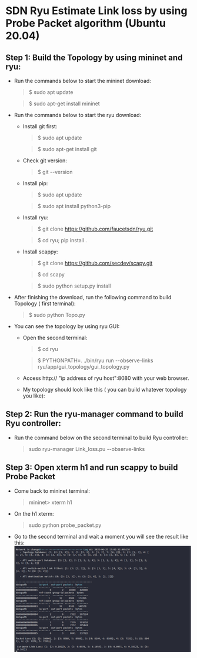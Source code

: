 # SDN Ryu Estimate Link loss by using Probe Packet algorithm (Ubuntu 20.04)

## Step 1: Build the Topology by using mininet and ryu:

- Run the commands below to start the mininet download:

    > $ sudo apt update

    > $ sudo apt-get install mininet

- Run the commands below to start the ryu download:
    - Install git first:
        > $ sudo apt update

        > $ sudo apt-get install git
    - Check git version:
        > $ git --version

    - Install pip:
        > $ sudo apt update

        > $ sudo apt install python3-pip
    - Install ryu:
        > $  git clone https://github.com/faucetsdn/ryu.git

        > $ cd ryu; pip install .

    - Install scappy:

        > $ git clone https://github.com/secdev/scapy.git
        
        > $ cd scapy

        > $ sudo python setup.py install
- After finishing the download, run the following command to build Topology ( first terminal):
  
    > $ sudo python Topo.py

- You can see the topology by using ryu GUI:
    - Open the second terminal:

        > $ cd ryu
        
        > $  PYTHONPATH=. ./bin/ryu run --observe-links ryu/app/gui_topology/gui_topology.py

    - Access http:// "ip address of ryu host":8080 with your web browser.

    - My topology should look like this ( you can build whatever topology you like):
  
## Step 2: Run the ryu-manager command to build Ryu controller:
-   Run the command below on the second terminal to build Ryu controller:
    
    >   sudo ryu-manager Link_loss.pu --observe-links 

## Step 3: Open xterm h1 and run scappy to build Probe Packet

- Come back to mininet terminal:
    > mininet> xterm h1

- On the h1 xterm:
    > sudo python probe_packet.py

- Go to the second terminal and wait a moment you will see the result like this:
    ![](https://github.com/TranAnh-Tuan/SDN-Ryu-Estimate-Link-loss-by-using-Probe-Packet-algorithm/blob/main/Link-loss/Result.png)
